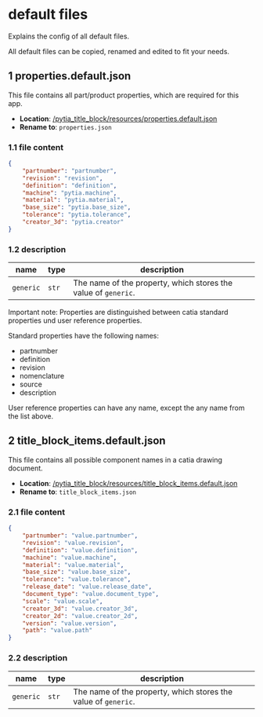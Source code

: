 # default files

Explains the config of all default files.

All default files can be copied, renamed and edited to fit your needs.

## 1 properties.default.json

This file contains all part/product properties, which are required for this app.

- **Location**: [/pytia_title_block/resources/properties.default.json](../pytia_title_block/resources/properties.default.json)
- **Rename to**: `properties.json`

### 1.1 file content

```json
{
    "partnumber": "partnumber",
    "revision": "revision",
    "definition": "definition",
    "machine": "pytia.machine",
    "material": "pytia.material",
    "base_size": "pytia.base_size",
    "tolerance": "pytia.tolerance",
    "creator_3d": "pytia.creator"
}
```

### 1.2 description

name | type | description
--- | --- | ---
`generic` | `str` | The name of the property, which stores the value of `generic`.

Important note: Properties are distinguished between catia standard properties und user reference properties.

Standard properties have the following names:

- partnumber
- definition
- revision
- nomenclature
- source
- description

User reference properties can have any name, except the any name from the list above.

## 2 title_block_items.default.json

This file contains all possible component names in a catia drawing document.

- **Location**: [/pytia_title_block/resources/title_block_items.default.json](../pytia_title_block/resources/title_block_items.default.json)
- **Rename to**: `title_block_items.json`

### 2.1 file content

```json
{
    "partnumber": "value.partnumber",
    "revision": "value.revision",
    "definition": "value.definition",
    "machine": "value.machine",
    "material": "value.material",
    "base_size": "value.base_size",
    "tolerance": "value.tolerance",
    "release_date": "value.release_date",
    "document_type": "value.document_type",
    "scale": "value.scale",
    "creator_3d": "value.creator_3d",
    "creator_2d": "value.creator_2d",
    "version": "value.version",
    "path": "value.path"
}
```

### 2.2 description

name | type | description
--- | --- | ---
`generic` | `str` | The name of the property, which stores the value of `generic`.

